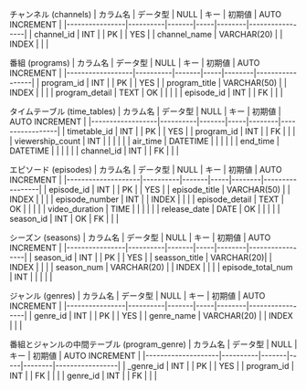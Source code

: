 <!-- テーブル定義書 -->

チャンネル (channels)
| カラム名       | データ型  | NULL  | キー | 初期値 | AUTO INCREMENT |
|----------------|----------|-------|-----|--------|-----------------|
| channel_id     | INT      |       | PK  |        | YES             |
| channel_name   | VARCHAR(20) |       | INDEX |        |                 |

番組 (programs)
| カラム名         | データ型  | NULL  | キー | 初期値 | AUTO INCREMENT |
|------------------|----------|-------|-----|--------|-----------------|
| program_id       | INT      |       | PK  |        | YES             |
| program_title    | VARCHAR(50) |     | INDEX |        |                 |
| program_detail   | TEXT     | OK    |     |        |                 |
| episode_id       | INT      |       | FK  |        |                 |

タイムテーブル (time_tables)
| カラム名         | データ型  | NULL  | キー | 初期値 | AUTO INCREMENT |
|------------------|----------|-------|-----|--------|-----------------|
| timetable_id    | INT      |       | PK  |        | YES             |
| program_id       | INT      |       | FK  |        |                 |
| viewership_count | INT      |       |     |        |                 |
| air_time         | DATETIME |       |     |        |                 |
| end_time         | DATETIME |       |     |        |                 |
| channel_id       | INT      |       | FK  |        |                 |

エピソード (episodes)
| カラム名           | データ型  | NULL  | キー | 初期値 | AUTO INCREMENT |
|--------------------|----------|-------|-----|--------|-----------------|
| episode_id         | INT      |       | PK  |        | YES             |
| episode_title      | VARCHAR(50) |       | INDEX |        |                 |
| episode_number     | INT      |       | INDEX |        |                 |
| episode_detail     | TEXT     | OK    |     |        |                 |
| video_duration     | TIME     |       |     |        |                 |
| release_date       | DATE     | OK    |     |        |                 |
| season_id          | INT      | OK    | FK  |        |                 |

シーズン (seasons)
| カラム名       | データ型  | NULL  | キー | 初期値 | AUTO INCREMENT |
|----------------|----------|-------|-----|--------|-----------------|
| season_id      | INT      |       | PK  |        | YES             |
| seasson_title  | VARCHAR(20)|     | INDEX |        |                 |
| season_num     | VARCHAR(20) |    | INDEX |        |                 |
| episode_total_num  | INT  |       |     |        |                 |

ジャンル (genres)
| カラム名       | データ型  | NULL  | キー | 初期値 | AUTO INCREMENT |
|----------------|----------|-------|-----|--------|-----------------|
| genre_id       | INT      |       | PK  |        | YES             |
| genre_name     | VARCHAR(20) |       | INDEX |        |                 |


番組とジャンルの中間テーブル (program_genre)
| カラム名           | データ型  | NULL  | キー | 初期値 | AUTO INCREMENT |
|--------------------|----------|-------|-----|--------|-----------------|
| _genre_id   | INT      |       | PK  |        | YES             |
| program_id         | INT      |       | FK  |        |                 |
| genre_id           | INT      |       | FK  |        |                 |
